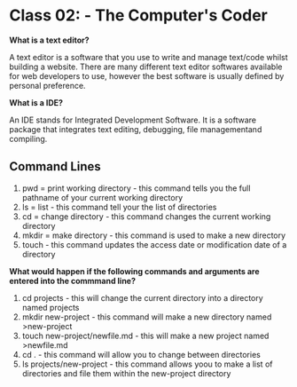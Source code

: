 # Class 02: - The Computer's Coder

**What is a text editor?**

A text editor is a software that you use to write and manage text/code whilst building a website. There are many different text editor softwares available for web developers to use, however the best software is usually defined by personal preference.

**What is a IDE?**

An IDE stands for Integrated Development Software. It is a software package that integrates text editing, debugging, file managementand compiling.

## Command Lines

1. pwd = print working directory - this command tells you the full pathname of your current working directory
2. ls = list - this command tell your the list of directories
3. cd = change directory - this command changes the current working directory
4. mkdir = make directory - this command is used to make a new directory
5. touch - this command updates the access date or modification date of a directory

**What would happen if the following commands and arguments are entered into the commmand line?**

1. cd projects - this will change the current directory into a directory named projects
2. mkdir new-project - this command will make a new directory named >new-project
3. touch new-project/newfile.md - this will make a new project named >newfile.md
4. cd . - this command will allow you to change between directories
5. ls projects/new-project - this command allows yoou to make a list of directories and file them within the new-project directory
